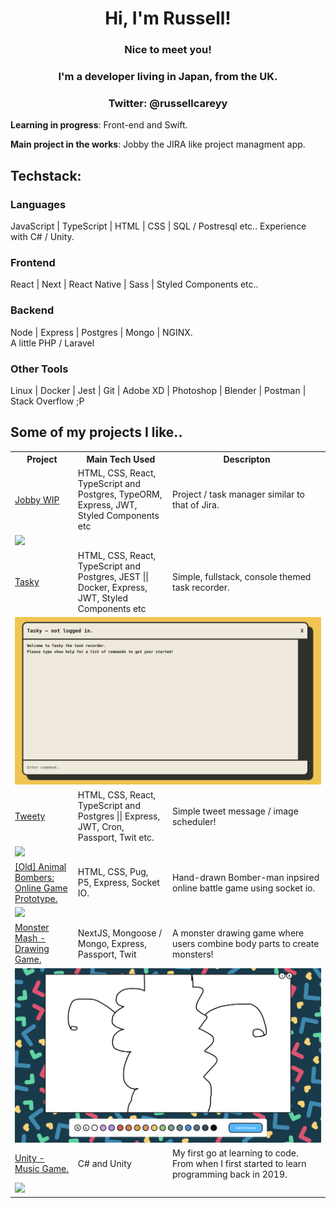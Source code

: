 <h1 align="center">Hi, I'm Russell!</h1>

<h3 align="center">Nice to meet you!</h3>
<h3 align="center">I'm a developer living in Japan, from the UK.</h3>
<h3 align="center">Twitter: @russellcareyy</h3>




**Learning in progress**: Front-end and Swift.

**Main project in the works**: Jobby the JIRA like project managment app.

## Techstack:

### Languages

JavaScript | TypeScript | HTML | CSS  | SQL / Postresql etc..
Experience with C# / Unity.


### Frontend

React | Next | React Native | Sass | Styled Components etc..


### Backend

Node | Express | Postgres | Mongo | NGINX.  
A little PHP / Laravel


### Other Tools

Linux | Docker | Jest | Git | Adobe XD | Photoshop | Blender | Postman | Stack Overflow ;P

  
  
  
   ## Some of my projects I like..
<table style="width:100%; border="0"">
	
<tr>
	<th style="width:20%">Project</th>    
  	<th style="width:30%">Main Tech Used</th>
	<th style="width:50%">Descripton</th>
</tr>
	
	
	
<tr>
	<td><a href="https://github.com/RussellCarey/Jobby-Main">Jobby WIP</a></td>
	<td>HTML, CSS, React, TypeScript and Postgres, TypeORM, Express, JWT, Styled Components etc</td>
	<td>Project / task manager similar to that of Jira.</td>
</tr>

<tr>
	<td colspan="3"> <img src="https://github.com/RussellCarey/Jobby-Main/raw/master/Design/jobbygiff.gif?raw=true" width="100%"/> </td>
</tr>
	
	
<tr>
	<td><a href="https://github.com/RussellCarey/Tasky">Tasky</a></td>
	<td>HTML, CSS, React, TypeScript and Postgres, JEST || Docker, Express, JWT, Styled Components etc</td>
	<td>Simple, fullstack, console themed task recorder.</td>
</tr>
	
<tr>
	<td colspan="3"> <img src="https://github.com/RussellCarey/Tasky/blob/master/Design/ss1.png?raw=true" width="100%"/> </td>
</tr>
	
	
	
<tr>
	<td><a href="https://github.com/RussellCarey/TweetyTwo">Tweety</a></td>
	<td>HTML, CSS, React, TypeScript and Postgres || Express, JWT, Cron, Passport, Twit etc.</td>
	<td>Simple tweet message / image scheduler!</td>
</tr>

<tr>
	<td colspan="3"><img src="https://github.com/RussellCarey/Tweety/raw/690ffb3156c721752fef71ad989f850f3db778d3/screenshot_1.png?raw=true" width="100%"/></td>
</tr>
	
	
 <tr>
	<td><a href="https://github.com/RussellCarey/Animal-Bombers">[Old] Animal Bombers: Online Game Prototype.</a></td>
	<td>HTML, CSS, Pug, P5, Express, Socket IO.</td>
	<td >Hand-drawn Bomber-man inpsired online battle game using socket io.</td>
 </tr>
	
<tr>
	<td colspan="3"><img src="https://github.com/RussellCarey/Animal-Bombers/blob/d7327cd99d4f3f48b885c53f5d1db32bd965b328/SS1.png?raw=true" width="100%"/></td>
</tr>
	

 <tr>
	<td><a href="https://github.com/RussellCarey/MonsterMash">Monster Mash - Drawing Game.</a></td>
	<td>NextJS, Mongoose / Mongo, Express, Passport, Twit</td>
	<td >A monster drawing game where users combine body parts to create monsters!</td>
 </tr>
	
<tr>
	<td colspan="3"><img src="https://github.com/RussellCarey/MonsterMash/blob/master/client/s3.png?raw=true" width="100%"/></td>
</tr>
	
<tr>
	<td><a href="https://github.com/RussellCarey/Unity-Music-Game">Unity - Music Game.</a></td>
	<td>C# and Unity</td>
	<td >My first go at learning to code. From when I first started to learn programming back in 2019.</td>
 </tr>
	
<tr>
	<td colspan="3"><img src="https://github.com/RussellCarey/Unity-Music-Game/blob/master/Media/g1.gif?raw=true" width="100%"/></td>
</tr>
	
	

	
	



</table>

    


